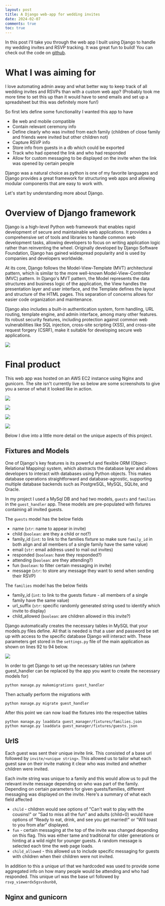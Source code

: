 ```yaml
---
layout: post
title: A Django web-app for wedding invites
date: 2024-02-07 
comments: true
toc: true
---
```


In this post I'll take you through the web app I built using Django to handle my wedding invites and RSVP tracking. It was great fun to build! You can check out the code on [github](https://github.com/ellendmk/django-wedding-site).

# What I was aiming for

I love automating admin away and what better way to keep track of all wedding invites and RSVPs than with a custom web app? (Probably took me more time to set this up than it would have to send emails and set up a spreadsheet but this was definitely more fun!)

So first lets define some functionality I wanted this app to have

- Be web and mobile compatible
- Contain relevant ceremony info
- Define clearly who was invited from each family (children of close family and friends were invited but other children not)
- Capture RSVP info
- Store info from guests in a db which could be exported 
- Track who had opened the link and who had responded
- Allow for custom messaging to be displayed on the invite when the link was opened by certain people

Django was a natural choice as python is one of my favorite languages and Django provides a great framework for structuring web apps and allowing modular components that are easy to work with.

Let's start by understanding more about Django.

# Overview of Django framework

Django is a high-level Python web framework that enables rapid development of secure and maintainable web applications. It provides a comprehensive set of tools and libraries to handle common web development tasks, allowing developers to focus on writing application logic rather than reinventing the wheel. Originally developed by Django Software Foundation, Django has gained widespread popularity and is used by companies and developers worldwide.

At its core, Django follows the Model-View-Template (MVT) architectural pattern, which is similar to the more well-known Model-View-Controller (MVC) pattern. In Django's MVT pattern, the Model represents the data structures and business logic of the application, the View handles the presentation layer and user interface, and the Template defines the layout and structure of the HTML pages. This separation of concerns allows for easier code organization and maintenance.

Django also includes a built-in authentication system, form handling, URL routing, template engine, and admin interface, among many other features. Its robust security features, including protection against common web vulnerabilities like SQL injection, cross-site scripting (XSS), and cross-site request forgery (CSRF), make it suitable for developing secure web applications.

![](https://github.com/ellendmk/ellendmk.github.io/blob/gh-pages/_posts/django_structure_cropped.png)

# Final product

This web app was hosted on an AWS EC2 instance using Nginx and gunicorn. The site isn't currently live so below are some screenshots to give you a sense of what it looked like in action.

![](https://github.com/ellendmk/ellendmk.github.io/blob/gh-pages/_posts/wedding_site_cropped.png)

![](https://github.com/ellendmk/ellendmk.github.io/blob/gh-pages/_posts/RSVP_cropped.png)

![](https://github.com/ellendmk/ellendmk.github.io/blob/gh-pages/_posts/invite.png)

![](https://github.com/ellendmk/ellendmk.github.io/blob/gh-pages/_posts/rsvp_view_cropped.png)

Below I dive into a little more detail on the unique aspects of this project.

## Fixtures and Models

One of Django's key features is its powerful and flexible ORM (Object-Relational Mapping) system, which abstracts the database layer and allows developers to interact with databases using Python objects. This makes database operations straightforward and database-agnostic, supporting multiple database backends such as PostgreSQL, MySQL, SQLite, and Oracle.

In my project I used a MySql DB and had two models, `guests` and `families` in the `guest_handler` app. These models are pre-populated with fixtures containing all invited guests.

The `guests` model has the below fields

- name (`str`: name to appear in invite)
- child (`boolean`: are they a child or not?)
- family_id (`int`: to link to the families fixture so make sure `family_id` in both align and all members of a single family have the same value)
- email (`str`: email address used to mail out invites)
- responded (`boolean`: have they responded?)
- attending (`boolean`: are they attending?)
- fun (`boolean`: to filter certain messaging in invite)
- message (`str`: to store any message they want to send when sending their RSVP)

The `families` model has the below fields

- family_id (`int`: to link to the guests fixture - all members of a single family have the same value)
- url_suffix (`str`: specific randomly generated string used to identify which invite to display)
- child_allowed (`boolean`: are children allowed in this invite?)

Django automatically creates the necessary tables in MySQL that your models.py files define. All that is needed is that a user and password be set up with access to the specific database Django will interact with. These parameters get stored in the `settings.py` file of the main application as shown on lines 92 to 94 below.

![](https://github.com/ellendmk/ellendmk.github.io/blob/gh-pages/_posts/django_models_cropped.png)

In order to get Django to set up the necessary tables run (where guest_handler can be replaced by the app you want to create the necessary models for)

```
python manage.py makemigrations guest_handler
```

Then actually perform the migrations with

```
python manage.py migrate guest_handler
```

After this point we can now load the fixtures into the respective tables

```
python manage.py loaddata guest_manager/fixtures/families.json
python manage.py loaddata guest_manager/fixtures/guests.json
```

## UrlS

Each guest was sent their unique invite link. This consisted of a base url followed by `invite/<unique string>`. This allowed us to tailor what each guest saw on their invite making it clear who was invited and whether children were invited.

Each invite string was unique to a family and this would allow us to pull the relevant invite message depending on who was part of the family. Depending on certain parameters for given guests/families, different messaging was displayed on the invite. Here's a summary of what each field affected

- `child` - children would see options of "Can't wait to play with the cousins!" or "Sad to miss all the fun" and adults (child=0) would have options of "Ready to eat, drink, and see you get married!" or "Will toast to you from afar" displayed.
- `fun` - certain messaging at the top of the invite was changed depending on this flag. This was either tame and traditional for older generations or hinting at a wild night for younger guests. A random message is selected each time the web page loads.
- `child_allowed` - this allowed us to include specific messaging for guests with children when their children were not invited.

In addition to this a unique url that we hardcoded was used to provide some aggregated info on how many people would be attending and who had responded. This unique url was the base url followed by `rsvp_viewerdx5gsvsbunb8`,

## Nginx and gunicorn